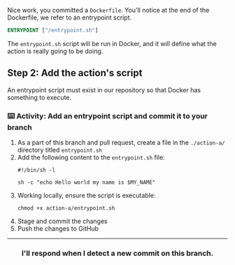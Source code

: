 Nice work, you committed a `Dockerfile`. You'll notice at the end of the Dockerfile, we refer to an entrypoint script.

```Dockerfile
ENTRYPOINT ["/entrypoint.sh"]
```

The `entrypoint.sh` script will be run in Docker, and it will define what the action is really going to be doing.

## Step 2: Add the action's script

An entrypoint script must exist in our repository so that Docker has something to execute.

### :keyboard: Activity: Add an entrypoint script and commit it to your branch

1. As a part of this branch and pull request, create a file in the `./action-a/` directory titled `entrypoint.sh`
1. Add the following content to the `entrypoint.sh` file:
    ```shell
    #!/bin/sh -l
	
	sh -c "echo Hello world my name is $MY_NAME"
    ```
1. Working locally, ensure the script is executable:
    ```shell
    chmod +x action-a/entrypoint.sh
    ```
1. Stage and commit the changes
1. Push the changes to GitHub

<hr>
<h3 align="center">I'll respond when I detect a new commit on this branch.</h3>
